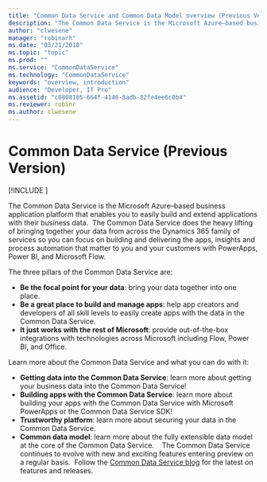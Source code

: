 ```yaml
---
title: "Common Data Service and Common Data Model overview (Previous Version)  | Common Data Model"
description: "The Common Data Service is the Microsoft Azure–based business application model and storage mechanism for the Microsoft business application platform."
author: "clwesene"
manager: "robinarh"
ms.date: "03/21/2018"
ms.topic: "topic"
ms.prod: ""
ms.service: "CommonDataService"
ms.technology: "CommonDataService"
keywords: "overview, introduction"
audience: "Developer, IT Pro"
ms.assetid: "c0808105-664f-4146-8adb-82fe4ee6c8b4"
ms.reviewer: robinr
ms.author: clwesene
---
```


# Common Data Service (Previous Version)

[!INCLUDE [](../includes/new-version.md)]


The Common Data Service is the Microsoft Azure–based business application platform that enables you to easily build and extend applications with their business data.  The Common Data Service does the heavy lifting of bringing together your data from across the Dynamics 365 family of services so you can focus on building and delivering the apps, insights and process automation that matter to you and your customers with PowerApps, Power BI, and Microsoft Flow.   
 

The three pillars of the Common Data Service are: 

+ **Be the focal point for your data**: bring your data together into one place. 
+ **Be a great place to build and manage apps**: help app creators and developers of all skill levels to easily create apps with the data in the Common Data Service. 
+ **It just works with the rest of Microsoft**: provide out-of-the-box integrations with technologies across Microsoft including Flow, Power BI, and Office. 
 

Learn more about the Common Data Service and what you can do with it: 

+ **Getting data into the Common Data Service**: learn more about getting your business data into the Common Data Service! 
+ **Building apps with the Common Data Service**: learn more about building your apps with the Common Data Service with Microsoft PowerApps or the Common Data Service SDK! 
+ **Trustworthy platform**: learn more about securing your data in the Common Data Service. 
+ **Common data model**: learn more about the fully extensible data model at the core of the Common Data Service. 
 
The Common Data Service continues to evolve with new and exciting features entering preview on a regular basis.  Follow the [Common Data Service blog](https://go.microsoft.com/fwlink/?linkid=848019) for the latest on features and releases. 

